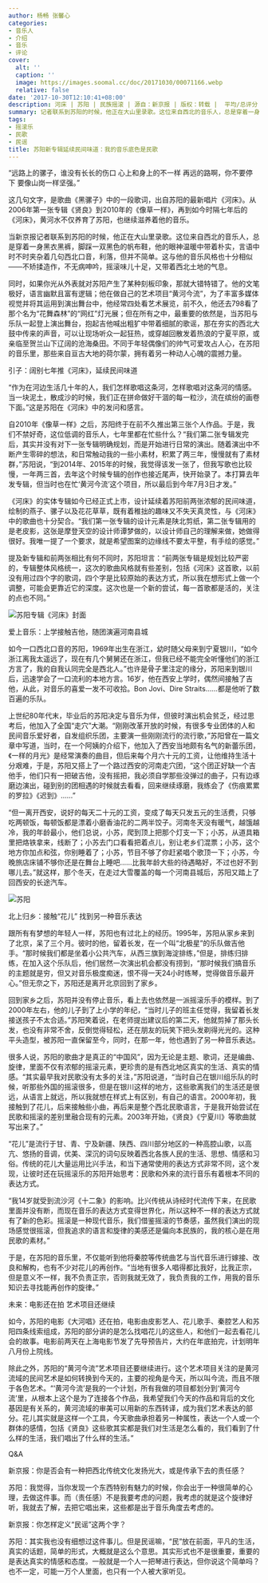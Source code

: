 ```yaml
---
author: 杨畅 张馨心
categories:
- 音乐人
- 介绍
- 音乐
- 评论
cover:
  alt: ''
  caption: ''
  image: https://images.soomal.cc/doc/20171030/00071166.webp
  relative: false
date: '2017-10-30T12:10:41+08:00'
description: 河床 | 苏阳 | 民族摇滚 | 源自：新京报 | 版权：转载 |  平均/总评分：10.00/20
summary: 记者联系到苏阳的时候，他正在大山里录歌。这位来自西北的音乐人，总是穿着一身黑衣黑裤，脚踩一双黑色的帆布鞋，他的眼神温暖中带着朴实，言语中时不时夹杂着几句西北口音，利落，但并不简单。这与他的音乐风格也十分相似――不矫揉造作，不无病呻吟，摇滚味儿十足，又带着西北土地的气息……
tags:
- 摇滚乐
- 民歌
- 民谣
title: 苏阳新专辑延续民间味道：我的音乐底色是民歌
---
```


“远路上的骡子，谁没有长长的伤口 心上和身上的不一样 再远的路啊，你不要停下 要像山岗一样坚强。”

这几句文字，是歌曲《黑骡子》中的一段歌词，出自苏阳的最新唱片《河床》。从2006年第一张专辑《贤良》到2010年的《像草一样》，再到如今时隔七年后的《河床》，黄河水不仅养育了苏阳，也继续滋养着他的音乐。

当新京报记者联系到苏阳的时候，他正在大山里录歌。这位来自西北的音乐人，总是穿着一身黑衣黑裤，脚踩一双黑色的帆布鞋，他的眼神温暖中带着朴实，言语中时不时夹杂着几句西北口音，利落，但并不简单。这与他的音乐风格也十分相似――不矫揉造作，不无病呻吟，摇滚味儿十足，又带着西北土地的气息。

同时，如果你光从外表就对苏阳产生了某种刻板印象，那就大错特错了。他的文笔极好，语言幽默且富有逻辑；他在做自己的艺术项目“黄河今流”，为了丰富多媒体视觉并将其运用到演出舞台中，他经常四处看艺术展览，前不久，他还去798看了那个名为“花舞森林”的“网红”灯光展；但在所有之中，最重要的依然是，当苏阳与乐队一起登上演出舞台，抱起吉他喊出粗犷中带着细腻的歌谣，那在夯实的西北大鼓中传来的声音，可以让现场听众一起狂热，或穿越回散发着热浪的宁夏平原，或亲临至贺兰山下辽阔的沧海桑田。不同于年轻偶像们的帅气可爱攻占人心，在苏阳的音乐里，那些来自亘古大地的荷尔蒙，拥有着另一种动人心魄的震撼力量。

引子：阔别七年推《河床》，延续民间味道

“作为在河边生活几十年的人，我们怎样歌唱这条河，怎样歌唱对这条河的情感。当一块泥土，散成沙的时候，我们正在拼命做好干涸的每一粒沙，流在缤纷的画卷下面。”这是苏阳在《河床》中的发问和感言。

自2010年《像草一样》之后，苏阳终于在前不久推出第三张个人作品。于是，我们不禁好奇，这位低调的音乐人，七年里都在忙些什么？“我们第二张专辑发完后，其实并没有对下一张专辑明确规划，而是开始进行日常的演出。随着演出中不断产生零碎的想法，和日常触动我的一些小素材，积累了两三年，慢慢就有了素材群，”苏阳说，“到2014年、2015年的时候，我觉得该发一张了，但我写歌也比较慢，一年两三首，去年这个时候专辑的创作也接近尾声，快开始录了。本打算去年发专辑，但当时也在忙‘黄河今流’这个项目，所以最后到今年7月3日才发。”

《河床》的实体专辑如今已经正式上市，设计延续着苏阳前两张浓郁的民间味道，绘制的燕子、骡子以及花花草草，既有着稚拙的趣味又不失天真灵性，与《河床》中的歌曲也十分契合。“我们第一张专辑的设计元素是陕北剪纸，第二张专辑用的是老皮影，这张是摩登天空的设计师谭梦做的，以设计师自己的理解来做，她做得很好。我唯一提了一个要求，就是希望图案的边缘线不要太平整，有手绘的感觉。”

提及新专辑和前两张相比有何不同时，苏阳坦言：“前两张专辑是规划比较严密的，专辑整体风格统一，这次的歌曲风格就有些差别，包括《河床》这首歌，以前没有用过四个字的歌词，四个字是比较原始的表达方式，所以我在想形式上做一个调整，可能会更靠近它的深度。这次也是一个新的尝试，每一首歌都是活的，关注的点也不同。”

![苏阳专辑《河床》封面](https://images.soomal.cc/doc/20171030/00071166.webp)





爱上音乐：上学接触吉他，随团演遍河南县城

如今一口西北口音的苏阳，1969年出生在浙江，幼时随父母来到宁夏银川，“如今浙江离我太遥远了，现在有几个舅舅还在浙江，但我已经不能完全听懂他们的浙江方言了，我的自我认同完全是西北人。”也许是骨子里注定的缘分，苏阳来到银川后，迅速学会了一口流利的本地方言。16岁，他在西安上学时，偶然间接触了吉他，从此，对音乐的喜爱一发不可收拾。Bon Jovi、Dire Straits……都是他听了数百遍的乐队。

上世纪80年代末，毕业后的苏阳决定与音乐为伴，但彼时演出机会贫乏，经过思考后，他加入了全国“走穴”大潮。“刚刚改革开放的时候，有很多专业团体的人和民间音乐爱好者，自发组织乐团，主要演一些刚刚流行的流行歌，”苏阳曾在一篇文章中写道，当时，在一个阿姨的介绍下，他加入了西安当地颇有名气的新蕾乐团，《一样的月光》是经常演奏的曲目，但后来每个月六十元的工资，让他维持生活十分艰难，于是，苏阳又搭上了一个路过西安的河南走穴团，“这个团正好缺一个吉他手，他们只有一把破吉他，没有摇把，我必须自学那些没弹过的曲子，只有边琢磨边演出，碰到别的团相遇的时候就去看看，回来继续琢磨，我练会了《伤痕累累的罗拉》《迟到》……”

“但一离开西安，说好的每天二十元的工资，变成了每天只发五元的生活费，只够吃两顿饭，每顿饭都是漂着小磨香油花的二两半饺子。河南冬天没有暖气，越饿越冷，我的年龄最小，他们总说，小苏，爬到顶上把那个灯支一下；小苏，从道具箱里把烙铁拿来，线断了；小苏去门口看看把着点儿，别让老乡们混票；小苏，这个地方你加点和弦，你别睡着了；小苏，节目不够了你赶紧唱个歌顶一下；小苏，今晚旅店床铺不够你还是在舞台上睡吧……比我年龄大些的待遇略好，不过也好不到哪儿去。”就这样，那个冬天，在走过大雪覆盖的每一个河南县城后，苏阳又踏上了回西安的长途汽车。

![苏阳](https://images.soomal.cc/doc/20171030/00071167.webp)





北上归乡：接触“花儿” 找到另一种音乐表达

跟所有有梦想的年轻人一样，苏阳也有过北上的经历。1995年，苏阳从家乡来到了北京，呆了三个月。彼时的他，留着长发，在一个叫“北极星”的乐队做吉他手。“那时候我们都是坐着小公共汽车，从西三旗到海淀排练，”但是，排练归排练，在加入这个乐队后，他们居然一次演出机会都没有捞到，“那时候我们搞音乐的主题就是穷，但又对音乐极度痴迷，恨不得一天24小时练琴，觉得做音乐最开心。”但无奈之下，苏阳还是离开北京回到了家乡。

回到家乡之后，苏阳并没有停止音乐，看上去也依然是一派摇滚乐手的模样。到了2000年左右，他的儿子到了上小学的年纪，“当时儿子的班主任觉得，我留着长发接送孩子不太合适。”苏阳笑着说，在老师提出建议后的第二天，他就剪掉了那头长发，也没有非常不舍，反倒觉得轻松，还在朋友的玩笑下把头发剃得光光的。这种平头造型，被苏阳一直保留至今，同时，在那一年，他也遇到了另一种音乐表达。

很多人说，苏阳的歌曲才是真正的“中国风”，因为无论是主题、歌词，还是编曲、旋律，里面不仅有浓郁的摇滚元素，更珍贵的是有西北地区真实的生活、真实的情感。“其实最早我对民歌没有太多的关注，”苏阳说道，“当时自己在银川组乐队的时候，听那些外国的摇滚很多，但是在银川这样的地方，这些歌离我们的生活还是很远，从语言上就远，所以我就想在样式上有区别，有自己的语言。2000年初，我接触到了花儿，后来接触些小曲，再后来是整个西北民歌语言，于是我开始尝试在民歌和摇滚的差别里融合现有的元素。2003年开始，《贤良》《宁夏川》等歌曲就写出来了。”

“花儿”是流行于甘、青、宁及新疆、陕西、四川部分地区的一种高腔山歌，以高亢、悠扬的音调，优美、深沉的词句反映着西北各族人民的生活、思想、情感和习俗。传统的花儿大量运用比兴手法，和当下通常使用的表达方式非常不同，这个发现，让彼时还在玩摇滚乐的苏阳开始思考：民歌和外来的流行音乐有着根本不同的表达方式。

“我14岁就受到流沙河《十二象》的影响。比兴传统从诗经时代流传下来，在民歌里面并没有断，而现在音乐的表达方式变得世界化，所以这种不一样的表达方式就有了新的色彩。摇滚是一种现代音乐，我们借鉴摇滚的节奏感，虽然我们演出的现场感觉很摇滚，但我追求的语言和旋律的美感还是偏向本民族的，我的核心是在用民歌的素材。”

于是，在苏阳的音乐里，不仅能听到他将秦腔等传统曲艺与当代音乐进行嫁接、改良和解构，也有不少对花儿的再创作。“当地有很多人唱得都比我好，比我正宗，但是意义不一样，我不负责正宗，否则我就无效了，我负责我的工作，用我的音乐知识去寻找能再创作的旋律。”

未来：电影还在拍 艺术项目还继续

如今，苏阳的电影《大河唱》还在拍，电影由皮影艺人、花儿歌手、秦腔艺人和苏阳四条线索组成，苏阳的部分讲的是怎么找唱花儿的这些人，和他们一起去看花儿会的故事。电影前两天在上海电影节发了先导预告片，大约在年底拍完，计划明年八月份上院线。

除此之外，苏阳的“黄河今流”艺术项目还要继续进行。这个艺术项目关注的是黄河流域的民间艺术是如何转换到今天的，主要的视角是今天，所以叫今流，而且不限于各色艺术。“‘黄河今流’是我的一个计划，所有我做的项目都划分到‘黄河今流’里，从根本上这个是为了连接各个作品，我希望我们今天的作品和背后的文化基因是有关系的，黄河流域的审美可以用新的东西转译，成为我们艺术表达的部分。花儿其实就是这样一个工具，今天歌曲承担着另一种属性，表达一个人或一个群体的感情，包括《贤良》这些歌其实都是我们对生活是怎么看的，我们看到了什么样的生活，我们唱出了什么样的生活。”

Q&A

新京报：你是否会有一种把西北传统文化发扬光大，或是传承下去的责任感？

苏阳：我觉得，当你发现一个东西特别有魅力的时候，你会出于一种很简单的心理，去做这件事。而（责任感）不是我要考虑的问题，我考虑的就是这个旋律好听，我就去了解，去把它唱出来，这些都是出于音乐角度去考虑的。

新京报：你怎样定义“民谣”这两个字？

苏阳：其实我也没有细想过这件事儿。但是民谣嘛，“民”放在前面，平凡的生活，真实的话题，简单的形式，大概就是这么个意思。其实形式也不是很重要，重要的是表达真实的情感和态度。一般就是一个人一把琴进行表达，但你说这个简单吗？也不一定，可能一万个人里面，也只有一个人被大家听见。